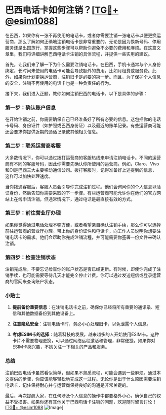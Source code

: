 # 巴西电话卡如何注销？[[TG💪+ @esim1088](https://t.me/s/esim1088)]

在巴西，如果你有一张不再使用的电话卡，或者你需要注销一张电话卡以便更换运营商，那么了解如何正确地注销电话卡是非常重要的。无论是因为换新号码、停用服务还是出国旅行，掌握这些步骤可以帮助你避免不必要的费用和麻烦。在这篇文章里，我们将详细讲解巴西电话卡注销的具体流程，并提供一些实用的建议。

首先，让我们来了解一下为什么需要注销电话卡。在巴西，手机卡通常与个人身份绑定，长时间未使用的电话卡可能会导致额外的费用，比如月租费或服务费。此外，如果你计划更换运营商，注销旧卡是必要的第一步。而且，为了保护个人信息的安全，注销不再使用的电话卡也是一种负责任的行为。

接下来，我们进入正题，教你如何注销巴西的电话卡。以下是具体的步骤：

### 第一步：确认账户信息

在开始注销之前，你需要确保自己已经准备好了所有必要的信息。这包括你的电话卡号码、身份证件（如护照或巴西身份证）以及最近的账单记录。有些运营商可能还会要求你提供近期的通话记录或其他相关信息。

### 第二步：联系运营商客服

大多数情况下，你可以通过拨打运营商的客服热线来申请注销电话卡。不同的运营商有不同的客服号码，因此你需要先确认你所使用的运营商。例如，Claro、Vivo和Oi是巴西三大主要移动通信公司。拨打客服时，记得准备好上述提到的信息，这样可以加快处理速度。

当你拨通客服后，客服人员会引导你完成注销过程。他们会询问你的个人信息以验证身份，然后告知你需要采取的下一步骤。有些运营商可能允许你在他们的官方网站上在线申请注销，但通常情况下，通过电话是最直接有效的方式。

### 第三步：前往营业厅办理

如果你觉得通过电话处理不够方便，或者希望亲自确认注销手续，那么你可以选择前往运营商的营业厅办理。带上你的身份证件和电话卡，向工作人员说明你想要注销电话卡的需求。他们会帮助你完成注销流程，并可能需要你签署一份文件来确认注销。

### 第四步：检查注销状态

注销完成后，不要忘记检查你的账户状态是否已经更新。有时候，即使你完成了注销手续，也可能需要等待几天才能完全停止计费。你可以通过发送短信或登录运营商的官网来查询账户状态。

### 小贴士

1. **提前备份重要信息**：在注销电话卡之前，确保你已经将所有重要的通讯录、短信和其他数据备份到其他设备上。
   
2. **注意隐私安全**：注销电话卡时，务必小心处理旧卡，以免泄露个人信息。

3. **考虑ESIM卡的选择**：随着科技的发展，越来越多的人开始使用ESIM卡。这种卡片不需要物理更换，可以通过网络远程激活和管理，非常便捷。如果你对ESIM卡感兴趣，不妨关注一下相关的产品和服务。

### 总结

注销巴西电话卡虽然看似简单，但如果不熟悉流程，可能会遇到一些麻烦。通过本文提供的步骤，你应该能够轻松地完成这一过程。无论你是出于什么原因需要注销电话卡，记住保持耐心并与运营商保持良好的沟通是非常关键的。

最后，再次提醒大家，在任何涉及个人信息的操作中都要格外小心，确保自己的权益不受损害。如果你还有其他关于巴西电话卡注销的问题，欢迎随时留言讨论！[[TG💪+ @esim1088](https://t.me/s/esim1088) ![Image](https://i.postimg.cc/4NQfJmqS/Snipaste-2025-05-13-00-14-12.png)]